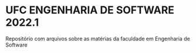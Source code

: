 # UFC ENGENHARIA DE SOFTWARE 2022.1
Repositório com arquivos sobre as matérias da faculdade em Engenharia de Software
